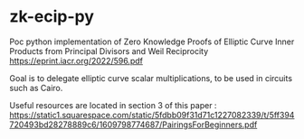 # zk-ecip-py
Poc python implementation of Zero Knowledge Proofs of Elliptic Curve Inner Products from Principal Divisors and Weil Reciprocity
https://eprint.iacr.org/2022/596.pdf

Goal is to delegate elliptic curve scalar multiplications, to be used in circuits such as Cairo.

Useful resources are located in section 3 of this paper : https://static1.squarespace.com/static/5fdbb09f31d71c1227082339/t/5ff394720493bd28278889c6/1609798774687/PairingsForBeginners.pdf